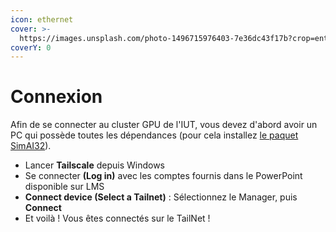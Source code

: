 ```yaml
---
icon: ethernet
cover: >-
  https://images.unsplash.com/photo-1496715976403-7e36dc43f17b?crop=entropy&cs=srgb&fm=jpg&ixid=M3wxOTcwMjR8MHwxfHNlYXJjaHwyfHxjbHVzdGVyfGVufDB8fHx8MTc0MTU1MzU1Mnww&ixlib=rb-4.0.3&q=85
coverY: 0
---
```


# Connexion

Afin de se connecter au cluster GPU de l'IUT, vous devez d'abord avoir un PC qui possède toutes les dépendances (pour cela installez [le paquet SimAI32](../simai32/installation.md)).

* Lancer **Tailscale** depuis Windows
* Se connecter **(Log in)** avec les comptes fournis dans le PowerPoint disponible sur LMS
* **Connect device (Select a Tailnet)** : Sélectionnez le Manager, puis **Connect**
* Et voilà ! Vous êtes connectés sur le TailNet !
